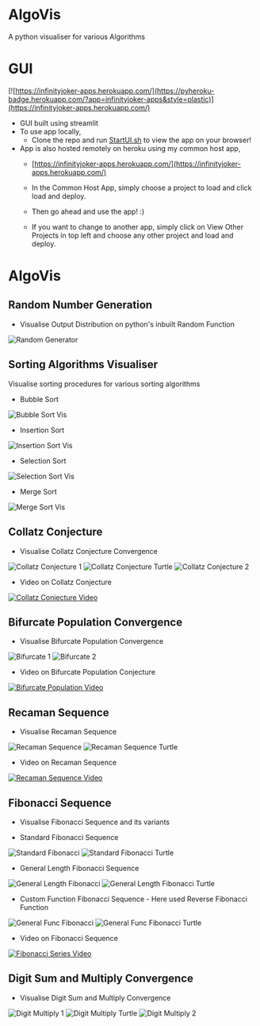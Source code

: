 # AlgoVis
 A python visualiser for various Algorithms

# GUI
[![https://infinityjoker-apps.herokuapp.com/](https://pyheroku-badge.herokuapp.com/?app=infinityjoker-apps&style=plastic)](https://infinityjoker-apps.herokuapp.com/)

 - GUI built using streamlit
 - To use app locally,
    - Clone the repo and run [StartUI.sh](StartUI.sh) to view the app on your browser!
 - App is also hosted remotely on heroku using my common host app,
    - [https://infinityjoker-apps.herokuapp.com/](https://infinityjoker-apps.herokuapp.com/)

    - In the Common Host App, simply choose a project to load and click load and deploy.

    - Then go ahead and use the app! :)

    - If you want to change to another app, simply click on View Other Projects in top left and choose any other project and load and deploy.

# AlgoVis
## Random Number Generation
   - Visualise Output Distribution on python's inbuilt Random Function
   
   ![Random Generator](GeneratedVisualisations/RandomGen_GIF.gif)
   
## Sorting Algorithms Visualiser
   Visualise sorting procedures for various sorting algorithms

   - Bubble Sort
   
   ![Bubble Sort Vis](GeneratedVisualisations/SortVis_Sort_BubbleSort.gif)

   - Insertion Sort
   
   ![Insertion Sort Vis](GeneratedVisualisations/SortVis_Sort_InsertionSort.gif)

   - Selection Sort
   
   ![Selection Sort Vis](GeneratedVisualisations/SortVis_Sort_SelectionSort.gif)

   - Merge Sort
   
   ![Merge Sort Vis](GeneratedVisualisations/SortVis_Sort_MergeSort.gif)

## Collatz Conjecture
   - Visualise Collatz Conjecture Convergence
   
   ![Collatz Conjecture 1](GeneratedVisualisations/CollatzConjecture_ConvergenceSingleValue.png)
   ![Collatz Conjecture Turtle](GeneratedVisualisations/CollatzConjecture_ConvergenceTurtle.PNG)
   ![Collatz Conjecture 2](GeneratedVisualisations/CollatzConjecture_ConvergenceItersCount.png)

   - Video on Collatz Conjecture
   
   [![Collatz Conjecture Video](https://img.youtube.com/vi/5mFpVDpKX70/0.jpg)](https://www.youtube.com/watch?v=5mFpVDpKX70)
   
## Bifurcate Population Convergence
   - Visualise Bifurcate Population Convergence
   
   ![Bifurcate 1](GeneratedVisualisations/Bifurcation_PopulationConvergence.png)
   ![Bifurcate 2](GeneratedVisualisations/Bifurcation_BifurcationPlot.png)

   - Video on Bifurcate Population Conjecture
   
   [![Bifurcate Population Video](https://img.youtube.com/vi/ovJcsL7vyrk/0.jpg)](https://www.youtube.com/watch?v=ovJcsL7vyrk)

## Recaman Sequence
   - Visualise Recaman Sequence
   
   ![Recaman Sequence](GeneratedVisualisations/Recaman_Sequence.png)
   ![Recaman Sequence Turtle](GeneratedVisualisations/Recaman_SequenceTurtle.PNG)
      
   - Video on Recaman Sequence
   
   [![Recaman Sequence Video](https://img.youtube.com/vi/FGC5TdIiT9U/0.jpg)](https://www.youtube.com/watch?v=FGC5TdIiT9U)

## Fibonacci Sequence
   - Visualise Fibonacci Sequence and its variants
   
   - Standard Fibonacci Sequence

   ![Standard Fibonacci](GeneratedVisualisations/Fibonacci_Standard.png)
   ![Standard Fibonacci Turtle](GeneratedVisualisations/Fibonacci_StandardTurtle.PNG)

   - General Length Fibonacci Sequence

   ![General Length Fibonacci](GeneratedVisualisations/Fibonacci_GenericLength.png)
   ![General Length Fibonacci Turtle](GeneratedVisualisations/Fibonacci_GenericLengthTurtle.PNG)

   - Custom Function Fibonacci Sequence - Here used Reverse Fibonacci Function

   ![General Func Fibonacci](GeneratedVisualisations/Fibonacci_GenericFunc.png)
   ![General Func Fibonacci Turtle](GeneratedVisualisations/Fibonacci_GenericFuncTurtle.PNG)

   - Video on Fibonacci Sequence
   
   [![Fibonacci Series Video](https://img.youtube.com/vi/SjSHVDfXHQ4/0.jpg)](https://www.youtube.com/watch?v=SjSHVDfXHQ4)
   
## Digit Sum and Multiply Convergence
   - Visualise Digit Sum and Multiply Convergence
   
   ![Digit Multiply 1](GeneratedVisualisations/DigitMultiply_ConvergenceSingleValue.png)
   ![Digit Multiply Turtle](GeneratedVisualisations/DigitMultiply_ConvergenceTurtle.PNG)
   ![Digit Multiply 2](GeneratedVisualisations/DigitMultiply_ConvergenceItersCount.png)